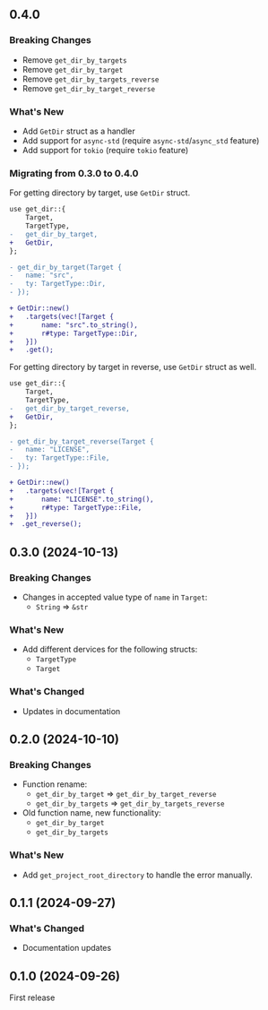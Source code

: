 ## 0.4.0

### Breaking Changes

- Remove `get_dir_by_targets`
- Remove `get_dir_by_target`
- Remove `get_dir_by_targets_reverse`
- Remove `get_dir_by_target_reverse`

### What's New

- Add `GetDir` struct as a handler
- Add support for `async-std` (require `async-std`/`async_std` feature) 
- Add support for `tokio` (require `tokio` feature) 

### Migrating from 0.3.0 to 0.4.0

For getting directory by target, use `GetDir` struct.

```diff
use get_dir::{
    Target,
    TargetType,
-   get_dir_by_target,
+   GetDir,
};

- get_dir_by_target(Target { 
-   name: "src", 
-   ty: TargetType::Dir,
- });

+ GetDir::new()
+   .targets(vec![Target {
+       name: "src".to_string(),  
+       r#type: TargetType::Dir,
+   }])
+   .get();
```

For getting directory by target in reverse, use `GetDir` struct as well.

```diff
use get_dir::{
    Target,
    TargetType,
-   get_dir_by_target_reverse,
+   GetDir,
};

- get_dir_by_target_reverse(Target { 
-   name: "LICENSE", 
-   ty: TargetType::File,
- });

+ GetDir::new()
+   .targets(vec![Target {
+       name: "LICENSE".to_string(),  
+       r#type: TargetType::File,
+   }])
+  .get_reverse();
```

## 0.3.0 (2024-10-13)

### Breaking Changes

- Changes in accepted value type of `name` in `Target`:
    - `String` => `&str`

### What's New

- Add different dervices for the following structs:
    - `TargetType`
    - `Target`

### What's Changed

- Updates in documentation

## 0.2.0 (2024-10-10)

### Breaking Changes

- Function rename:
    - `get_dir_by_target` => `get_dir_by_target_reverse`
    - `get_dir_by_targets` => `get_dir_by_targets_reverse`
- Old function name, new functionality:
    - `get_dir_by_target`
    - `get_dir_by_targets`

### What's New

- Add `get_project_root_directory` to handle the error manually.

## 0.1.1 (2024-09-27)

### What's Changed

- Documentation updates

## 0.1.0 (2024-09-26)

First release
